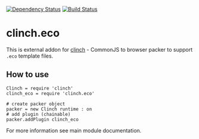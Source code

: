 [![Dependency Status](https://gemnasium.com/Meettya/clinch.eco.svg)](https://gemnasium.com/Meettya/clinch.eco)
[![Build Status](https://travis-ci.org/Meettya/clinch.eco.svg?branch=master)](https://travis-ci.org/Meettya/clinch.eco)

# clinch.eco

This is external addon for [clinch](https://github.com/Meettya/clinch) - CommonJS to browser packer to support ```.eco``` template files.

## How to use

    Clinch = require 'clinch'
    clinch_eco = require 'clinch.eco'

    # create packer object
    packer = new Clinch runtime : on
    # add plugin (chainable)
    packer.addPlugin clinch_eco

For more information see main module documentation.

